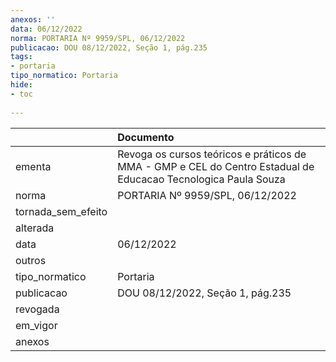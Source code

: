 ```yaml
---
anexos: ''
data: 06/12/2022
norma: PORTARIA Nº 9959/SPL, 06/12/2022
publicacao: DOU 08/12/2022, Seção 1, pág.235
tags:
- portaria
tipo_normatico: Portaria
hide: 
- toc 
 
---
```


|                    | Documento                                                                                                      |
|:-------------------|:---------------------------------------------------------------------------------------------------------------|
| ementa             | Revoga os cursos teóricos e práticos de MMA - GMP e CEL do Centro Estadual de Educacao Tecnologica Paula Souza |
| norma              | PORTARIA Nº 9959/SPL, 06/12/2022                                                                               |
| tornada_sem_efeito |                                                                                                                |
| alterada           |                                                                                                                |
| data               | 06/12/2022                                                                                                     |
| outros             |                                                                                                                |
| tipo_normatico     | Portaria                                                                                                       |
| publicacao         | DOU 08/12/2022, Seção 1, pág.235                                                                               |
| revogada           |                                                                                                                |
| em_vigor           |                                                                                                                |
| anexos             |                                                                                                                |